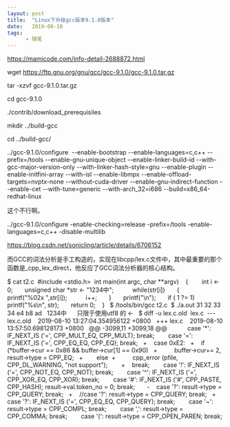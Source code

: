 ```yaml
---
layout: post
title:  "Linux下升级gcc版本9.1.0版本"
date:   2019-08-10
tags:
      - 随笔
---
```



<https://mamicode.com/info-detail-2688872.html>



wget <https://ftp.gnu.org/gnu/gcc/gcc-9.1.0/gcc-9.1.0.tar.gz>

tar -xzvf gcc-9.1.0.tar.gz

cd gcc-9.1.0

./contrib/download_prerequisiles

mkdir ../build-gcc

cd ../build-gcc/

../gcc-9.1.0/configure  \--enable-bootstrap \--enable-languages=c,c++ \--prefix=/tools \--enable-gnu-unique-object \--enable-linker-build-id \--with-gcc-major-version-only \--with-linker-hash-style=gnu \--enable-plugin \--enable-initfini-array \--with-isl \--enable-libmpx \--enable-offload-targets=nvptx-none \--without-cuda-driver \--enable-gnu-indirect-function \--enable-cet \--with-tune=generic \--with-arch_32=i686 \--build=x86_64-redhat-linux

这个不行啊。

../gcc-9.1.0/configure
-enable-checking=release -prefix=/tools -enable-languages=c,c++ -disable-multilib



<https://blog.csdn.net/sonicling/article/details/6706152>

而GCC的词法分析是手工构造的，实现在libcpp/lex.c文件中，其中最重要的那个函数是_cpp_lex_direct，他反应了GCC词法分析器的核心结构。

\$ cat t2.c
 #include \<stdio.h> 
int main(int argc, char \*\*argv)  
 {  
     int i ← 0; 
     unsigned char \*str ← \"1234中\"; 
   
     while(str\[i\]) 
     { 
         printf(\"%02x \",str\[i\]); 
         i++; 
     } 
     printf(\"\\n\"); 
     if ( 1 ?= 1) 
         printf(\"%s\\n\", str); 
     return 0;  
 } 
 \$ /tools/bin/gcc t2.c
 \$ ./a.out
31 32 33 34 e4 b8 ad  
1234中 
  
 只限于使用utf8 的 ← 
 \$ diff -u lex.c.old  lex.c
 \-\-- lex.c.old    2019-08-10 13:27:04.354956122 +0800 
 +++ lex.c    2019-08-10 13:57:50.698128173 +0800 
 @@ -3099,11 +3099,18 @@ 
   
      case \'\*\': IF_NEXT_IS (\'=\', CPP_MULT_EQ, CPP_MULT); break; 
      case \'=\': IF_NEXT_IS (\'=\', CPP_EQ_EQ, CPP_EQ); break; 
 +    case 0xE2: 
 +    if (\*buffer-\>cur == 0x86 && buffer-\>cur\[1\] == 0x90) 
 +          buffer-\>cur+= 2, result-\>type = CPP_EQ; 
 +        else
 +          cpp_error (pfile, CPP_DL_WARNING, \"not support\");      
 +    break; 
      case \'!\': IF_NEXT_IS (\'=\', CPP_NOT_EQ, CPP_NOT); break; 
      case \'\^\': IF_NEXT_IS (\'=\', CPP_XOR_EQ, CPP_XOR); break; 
      case \'#\': IF_NEXT_IS (\'#\', CPP_PASTE, CPP_HASH);
result-\>val.token_no = 0; break; 
   
 -    case \'?\': result-\>type = CPP_QUERY; break; 
 +    //case \'?\': result-\>type = CPP_QUERY; break; 
 +    case \'?\': IF_NEXT_IS (\'=\', CPP_EQ_EQ, CPP_QUERY); break; 
      case \'\~\': result-\>type = CPP_COMPL; break; 
      case \',\': result-\>type = CPP_COMMA; break; 
      case \'(\': result-\>type = CPP_OPEN_PAREN; break; 

